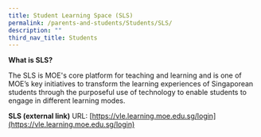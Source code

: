 ```yaml
---
title: Student Learning Space (SLS)
permalink: /parents-and-students/Students/SLS/
description: ""
third_nav_title: Students
---
```

**What is SLS?**

The SLS is MOE's core platform for teaching and learning and is one of MOE’s key initiatives to transform the learning experiences of Singaporean students through the purposeful use of technology to enable students to engage in different learning modes.

**SLS (external link)**
URL: [https://vle.learning.moe.edu.sg/login](https://vle.learning.moe.edu.sg/login)